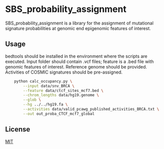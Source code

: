 # SBS_probability_assignment

SBS_probability_assignment is a library for the assignment of mutational signature probabilities at genomic end epigenomic features of interest. 

## Usage

bedtools should be installed in the environment where the scripts are executed.
Input folder should contain .vcf files; feature is a .bed file with genomic features of interest. 
Reference genome should be provided. Activities of COSMIC signatures should be pre-assigned.

```bash
	python calc_occupancy.py \
		--input data/snv_BRCA \
		--feature data/ctcf_sites_mcf7.bed \
		--chrom_lengths data/hg19.genome \
		--glob \
		--hg ../../hg19.fa \
		--activities data/valid_pcawg_published_activities_BRCA.txt \
		--out out_proba_CTCF_mcf7_global
```

## License

[MIT](https://choosealicense.com/licenses/mit/)
